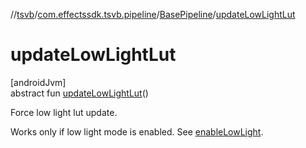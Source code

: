 //[tsvb](../../../index.md)/[com.effectssdk.tsvb.pipeline](../index.md)/[BasePipeline](index.md)/[updateLowLightLut](update-low-light-lut.md)

# updateLowLightLut

[androidJvm]\
abstract fun [updateLowLightLut](update-low-light-lut.md)()

Force low light lut update.

Works only if low light mode is enabled. See [enableLowLight](enable-low-light.md).
